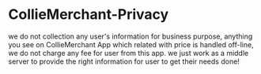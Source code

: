 # CollieMerchant-Privacy
we do not collection any user's information for business purpose, anything you see on CollieMerchant App which related with price is handled off-line, we do not charge any fee for user from this app. we just work as a middle server to provide the right information for user to get their needs done!

